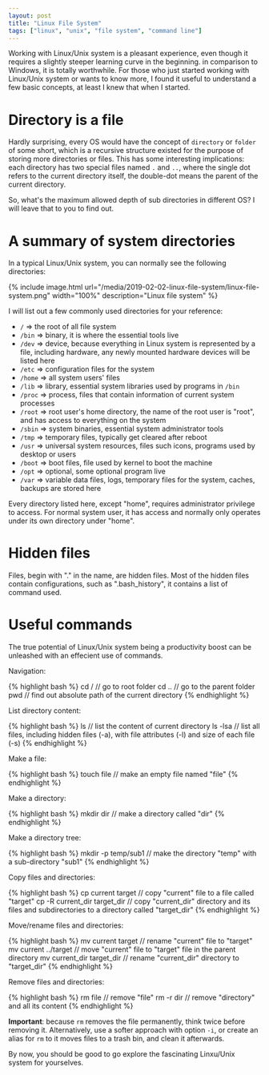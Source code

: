```yaml
---
layout: post
title: "Linux File System"
tags: ["linux", "unix", "file system", "command line"]
---
```


<div class="message">
Working with Linux/Unix system is a pleasant experience, even though it requires a slightly steeper learning curve in the beginning. in comparison to Windows, it is totally worthwhile. For those who just started working with Linux/Unix system or wants to know more, I found it useful to understand a few basic concepts, at least I knew that when I started.
</div>

# Directory is a file

Hardly surprising, every OS would have the concept of `directory` or `folder` of some short, which is a recursive structure existed for the purpose of storing more directories or files. This has some interesting implications: each directory has two special files named `.` and `..`, where the single dot refers to the current directory itself, the double-dot means the parent of the current directory.

So, what's the maximum allowed depth of sub directories in different OS? I will leave that to you to find out.

# A summary of system directories

In a typical Linux/Unix system, you can normally see the following directories:

{% include image.html url="/media/2019-02-02-linux-file-system/linux-file-system.png" width="100%" description="Linux file system" %}

I will list out a few commonly used directories for your reference:

- `/` => the root of all file system
- `/bin` => binary, it is where the essential tools live
- `/dev` => device, because everything in Linux system is represented by a file, including hardware, any newly mounted hardware devices will be listed here
- `/etc` => configuration files for the system
- `/home` => all system users' files
- `/lib` => library, essential system libraries used by programs in `/bin`
- `/proc` => process, files that contain information of current system processes
- `/root` => root user's home directory, the name of the root user is "root", and has access to everything on the system
- `/sbin` => system binaries, essential system administrator tools
- `/tmp` => temporary files, typically get cleared after reboot
- `/usr` => universal system resources, files such icons, programs used by desktop or users
- `/boot` => boot files, file used by kernel to boot the machine
- `/opt` => optional, some optional program live
- `/var` => variable data files, logs, temporary files for the system, caches, backups are stored here

Every directory listed here, except "home", requires administrator privilege to access. For normal system user, it has access and normally only operates under its own directory under "home".

# Hidden files

Files, begin with "." in the name, are hidden files. Most of the hidden files contain configurations, such as ".bash_history", it contains a list of command used.

# Useful commands

The true potential of Linux/Unix system being a productivity boost can be unleashed with an effecient use of commands.

Navigation:

{% highlight bash %}
cd / // go to root folder
cd .. // go to the parent folder
pwd // find out absolute path of the current directory
{% endhighlight %}

List directory content:

{% highlight bash %}
ls // list the content of current directory
ls -lsa // list all files, including hidden files (-a), with file attributes (-l) and size of each file (-s)
{% endhighlight %}

Make a file:

{% highlight bash %}
touch file // make an empty file named "file"
{% endhighlight %}

Make a directory:

{% highlight bash %}
mkdir dir // make a directory called "dir"
{% endhighlight %}

Make a directory tree:

{% highlight bash %}
mkdir -p temp/sub1 // make the directory "temp" with a sub-directory "sub1"
{% endhighlight %}

Copy files and directories:

{% highlight bash %}
cp current target // copy "current" file to a file called "target"
cp -R current_dir target_dir // copy "current_dir" directory and its files and subdirectories to a directory called "target_dir"
{% endhighlight %}

Move/rename files and directories:

{% highlight bash %}
mv current target // rename "current" file to "target"
mv current ../target // move "current" file to "target" file in the parent directory
mv current_dir target_dir // rename "current_dir" directory to "target_dir"
{% endhighlight %}

Remove files and directories:

{% highlight bash %}
rm file // remove "file"
rm -r dir // remove "directory" and all its content
{% endhighlight %}

__Important__: because `rm` removes the file permanently, think twice before removing it. Alternatively, use a softer approach with option `-i`, or create an alias for `rm` to it moves files to a trash bin, and clean it afterwards.

By now, you should be good to go explore the fascinating Linxu/Unix system for yourselves.